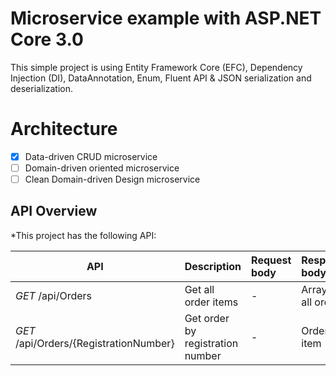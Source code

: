# Microservice example with ASP.NET Core 3.0
This simple project is using Entity Framework Core (EFC), Dependency Injection (DI), DataAnnotation, Enum, Fluent API & JSON serialization and deserialization.

# Architecture
- [x] Data-driven CRUD microservice
- [ ] Domain-driven oriented microservice
- [ ] Clean Domain-driven Design microservice

## API Overview ##
*This project has the following API:

|API|Description|Request body|Response body|
|-|:-|:-|:-|
| *GET* /api/Orders | Get all order items | - | Array of all orders |
| *GET* /api/Orders/{RegistrationNumber} | Get order by registration number | - | Order item |
